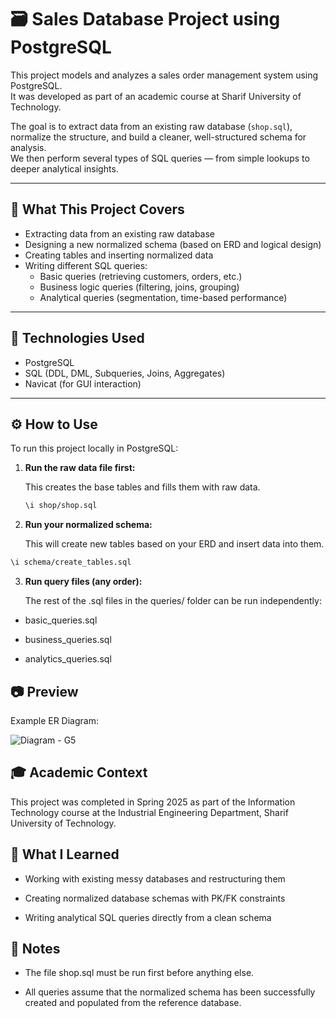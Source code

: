 # 🗃️ Sales Database Project using PostgreSQL

This project models and analyzes a sales order management system using PostgreSQL.  
It was developed as part of an academic course at Sharif University of Technology.

The goal is to extract data from an existing raw database (`shop.sql`), normalize the structure, and build a cleaner, well-structured schema for analysis.  
We then perform several types of SQL queries — from simple lookups to deeper analytical insights.

---

## 🧠 What This Project Covers

- Extracting data from an existing raw database
- Designing a new normalized schema (based on ERD and logical design)
- Creating tables and inserting normalized data
- Writing different SQL queries:
  - Basic queries (retrieving customers, orders, etc.)
  - Business logic queries (filtering, joins, grouping)
  - Analytical queries (segmentation, time-based performance)

---

## 🧰 Technologies Used

- PostgreSQL
- SQL (DDL, DML, Subqueries, Joins, Aggregates)
- Navicat (for GUI interaction)

---

## ⚙️ How to Use

To run this project locally in PostgreSQL:

1. **Run the raw data file first:**

   This creates the base tables and fills them with raw data.
   
   ```bash
   \i shop/shop.sql
   ```

3. **Run your normalized schema:**

   This will create new tables based on your ERD and insert data into them.
   
  ```bash
  \i schema/create_tables.sql
  ```

3. **Run query files (any order):**
   
   The rest of the .sql files in the queries/ folder can be run independently:

  - basic_queries.sql

  - business_queries.sql

  - analytics_queries.sql

## 📷 Preview
Example ER Diagram:

![Diagram - G5](https://github.com/user-attachments/assets/80568d86-0689-44af-8021-cc55ac7b0a78)

## 🎓 Academic Context
This project was completed in Spring 2025 as part of the Information Technology course
at the Industrial Engineering Department, Sharif University of Technology.

## 🧠 What I Learned
- Working with existing messy databases and restructuring them

- Creating normalized database schemas with PK/FK constraints

- Writing analytical SQL queries directly from a clean schema

## 📎 Notes
- The file shop.sql must be run first before anything else.

- All queries assume that the normalized schema has been successfully created and populated from the reference database.

